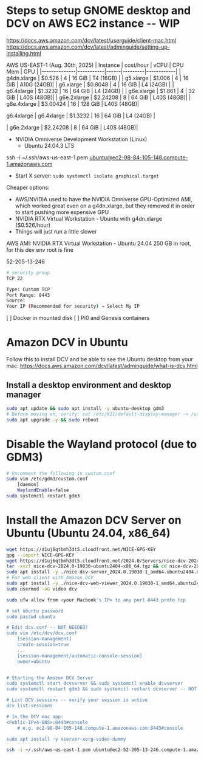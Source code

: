 # Steps to setup GNOME desktop and DCV on AWS EC2 instance -- WIP

https://docs.aws.amazon.com/dcv/latest/userguide/client-mac.html
https://docs.aws.amazon.com/dcv/latest/adminguide/setting-up-installing.html


AWS US-EAST-1 (Aug. 30th, 2025)
| Instance     | cost/hour | vCPU | CPU Mem | GPU        |
|--------------|-----------|------|---------|------------|
| g4dn.xlarge  | $0.526    | 4    | 16 GiB  | T4 (16GB)  |
| g5.xlarge    | $1.006    | 4    | 16 GiB  | A10G (24GB)|
| g6.xlarge    | $0.8048   | 4    | 16 GiB  | L4 (24GB)  |
| g6.4xlarge   | $1.3232   | 16   | 64 GiB  | L4 (24GB)  |
| g6e.xlarge   | $1.861    | 4    | 32 GiB  | L40S (48GB)|
| g6e.2xlarge  | $2.24208  | 8    | 64 GiB  | L40S (48GB)|
| g6e.4xlarge  | $3.00424  | 16   | 128 GiB | L40S (48GB)|


g6.4xlarge
| g6.4xlarge   | $1.3232   | 16   | 64 GiB  | L4 (24GB)  |


| g6e.2xlarge  | $2.24208  | 8    | 64 GiB  | L40S (48GB)|

- NVIDIA Omniverse Development Workstation (Linux)
    - Ubuntu 24.04.3 LTS


ssh -i ~/.ssh/aws-us-east-1.pem ubuntu@ec2-98-84-105-148.compute-1.amazonaws.com
- Start X server: `sudo systemctl isolate graphical.target`


Cheaper options:
- AWS/NVIDIA used to have the NVIDIA Omniverse GPU-Optimized AMI, which worked great even on a g4dn.xlarge, but they removed it in order to start pushing more expensive GPU
- NVIDIA RTX Virtual Workstation - Ubuntu with g4dn.xlarge ($0.526/hour)
- Things will just run a little slower


AWS AMI: NVIDIA RTX Virtual Workstation - Ubuntu 24.04
250 GB in root, for this dev env root is fine

52-205-13-246

```bash
# security group
TCP 22

Type: Custom TCP
Port Range: 8443
Source:
Your IP (Recommended for security) → Select My IP
```


[ ] Docker in mounted disk
[ ] Pi0 and Genesis containers


# Amazon DCV in Ubuntu
Follow this to install DCV and be able to see the Ubuntu desktop from your mac:
https://docs.aws.amazon.com/dcv/latest/adminguide/what-is-dcv.html

## Install a desktop environment and desktop manager
```bash
sudo apt update && sudo apt install -y ubuntu-desktop gdm3
# Before moving on, verify: cat /etc/X11/default-display-manager -> /usr/sbin/gdm3
sudo apt upgrade -y && sudo reboot
```

# Disable the Wayland protocol (due to GDM3)
```bash
# Uncomment the following in custom.conf
sudo vim /etc/gdm3/custom.conf
    [daemon]
    WaylandEnable=false
sudo systemctl restart gdm3
```

# Install the Amazon DCV Server on Ubuntu (Ubuntu 24.04, x86_64)
```bash
wget https://d1uj6qtbmh3dt5.cloudfront.net/NICE-GPG-KEY
gpg --import NICE-GPG-KEY
wget https://d1uj6qtbmh3dt5.cloudfront.net/2024.0/Servers/nice-dcv-2024.0-19030-ubuntu2404-x86_64.tgz
tar -xvzf nice-dcv-2024.0-19030-ubuntu2404-x86_64.tgz && cd nice-dcv-2024.0-19030-ubuntu2404-x86_64
sudo apt install -y ./nice-dcv-server_2024.0.19030-1_amd64.ubuntu2404.deb
# For web client with Amazon DCV
sudo apt install -y ./nice-dcv-web-viewer_2024.0.19030-1_amd64.ubuntu2404.deb
sudo usermod -aG video dcv

sudo ufw allow from <your Macbook's IP> to any port 8443 proto tcp

# set ubuntu password
sudo passwd ubuntu

# Edit dcv.conf -- NOT NEEDED?
sudo vim /etc/dcv/dcv.conf
    [session-management]
    create-session=true
    ...
    [session-management/automatic-console-session]
    owner=ubuntu


# Starting the Amazon DCV Server
sudo systemctl start dcvserver && sudo systemctl enable dcvserver
sudo systemctl restart gdm3 && sudo systemctl restart dcvserver -- NOT NEEDED?

# List DCV sessions -- verify your session is active
dcv list-sessions

# In the DCV mac app:
<Public-IPv4-DNS>:8443#console
    # e.g. ec2-98-84-105-148.compute-1.amazonaws.com:8443#console

sudo apt install -y xserver-xorg-video-dummy
```


```bash
ssh -i ~/.ssh/aws-us-east-1.pem ubuntu@ec2-52-205-13-246.compute-1.amazonaws.com

```